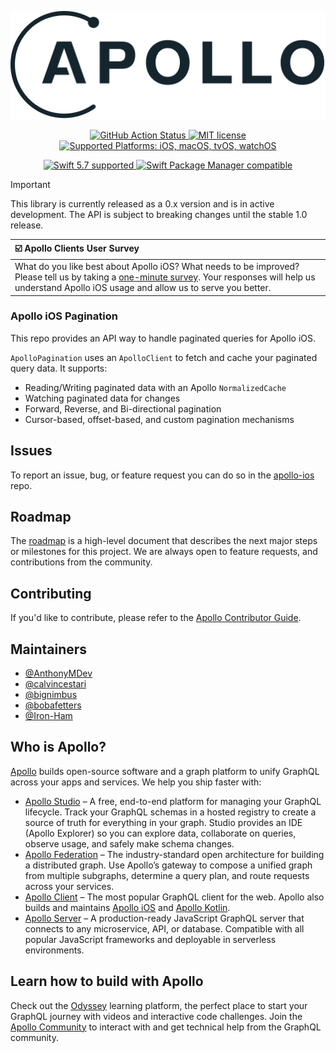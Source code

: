 <p align="center">
  <img src="https://raw.githubusercontent.com/apollographql/apollo-client-devtools/main/assets/apollo-wordmark.svg" alt="Apollo GraphQL"/>
</p>

<p align="center">
  <a href="https://github.com/apollographql/apollo-ios-dev/actions/workflows/ci-tests.yml">
    <img src="https://github.com/apollographql/apollo-ios-dev/actions/workflows/ci-tests.yml/badge.svg?branch=main" alt="GitHub Action Status">
  </a>
  <a href="https://raw.githubusercontent.com/apollographql/apollo-ios-pagination/main/LICENSE">
    <img src="https://img.shields.io/badge/license-MIT-lightgrey.svg?maxAge=2592000" alt="MIT license">
  </a>
    <a href="Platforms">
    <img src="https://img.shields.io/badge/platforms-iOS%20%7C%20macOS%20%7C%20tvOS%20%7C%20watchOS-333333.svg" alt="Supported Platforms: iOS, macOS, tvOS, watchOS" />
  </a>
</p>

<p align="center">
  <a href="https://github.com/apple/swift">
    <img src="https://img.shields.io/badge/Swift-5.7-orange.svg" alt="Swift 5.7 supported">
  </a>
  <a href="https://swift.org/package-manager/">
    <img src="https://img.shields.io/badge/Swift_Package_Manager-compatible-orange?style=flat-square" alt="Swift Package Manager compatible">
  </a>
</p>

> [!IMPORTANT]
> This library is currently released as a 0.x version and is in active development. The API is subject to breaking changes until the stable 1.0 release.

| ☑️  Apollo Clients User Survey |
| :----- |
| What do you like best about Apollo iOS? What needs to be improved? Please tell us by taking a [one-minute survey](https://docs.google.com/forms/d/e/1FAIpQLSczNDXfJne3ZUOXjk9Ursm9JYvhTh1_nFTDfdq3XBAFWCzplQ/viewform?usp=pp_url&entry.1170701325=Apollo+iOS&entry.204965213=Readme). Your responses will help us understand Apollo iOS usage and allow us to serve you better. |

### Apollo iOS Pagination

This repo provides an API way to handle paginated queries for Apollo iOS.

`ApolloPagination` uses an `ApolloClient` to fetch and cache your paginated query data. It supports:

- Reading/Writing paginated data with an Apollo `NormalizedCache`
- Watching paginated data for changes
- Forward, Reverse, and Bi-directional pagination
- Cursor-based, offset-based, and custom pagination mechanisms  

## Issues

To report an issue, bug, or feature request you can do so in the [apollo-ios](https://github.com/apollographql/apollo-ios/issues) repo.

## Roadmap

The [roadmap](https://github.com/apollographql/apollo-ios/blob/main/ROADMAP.md) is a high-level document that describes the next major steps or milestones for this project. We are always open to feature requests, and contributions from the community.

## Contributing

If you'd like to contribute, please refer to the [Apollo Contributor Guide](https://github.com/apollographql/apollo-ios-dev/blob/main/CONTRIBUTING.md).

## Maintainers

- [@AnthonyMDev](https://github.com/AnthonyMDev)
- [@calvincestari](https://github.com/calvincestari)
- [@bignimbus](https://github.com/bignimbus)
- [@bobafetters](https://github.com/bobafetters)
- [@Iron-Ham](https://github.com/Iron-Ham)

## Who is Apollo?

[Apollo](https://apollographql.com/) builds open-source software and a graph platform to unify GraphQL across your apps and services. We help you ship faster with:

- [Apollo Studio](https://www.apollographql.com/studio/develop/) – A free, end-to-end platform for managing your GraphQL lifecycle. Track your GraphQL schemas in a hosted registry to create a source of truth for everything in your graph. Studio provides an IDE (Apollo Explorer) so you can explore data, collaborate on queries, observe usage, and safely make schema changes.
- [Apollo Federation](https://www.apollographql.com/apollo-federation) – The industry-standard open architecture for building a distributed graph. Use Apollo’s gateway to compose a unified graph from multiple subgraphs, determine a query plan, and route requests across your services.
- [Apollo Client](https://www.apollographql.com/apollo-client/) – The most popular GraphQL client for the web. Apollo also builds and maintains [Apollo iOS](https://github.com/apollographql/apollo-ios) and [Apollo Kotlin](https://github.com/apollographql/apollo-kotlin).
- [Apollo Server](https://www.apollographql.com/docs/apollo-server/) – A production-ready JavaScript GraphQL server that connects to any microservice, API, or database. Compatible with all popular JavaScript frameworks and deployable in serverless environments.

## Learn how to build with Apollo

Check out the [Odyssey](https://odyssey.apollographql.com/) learning platform, the perfect place to start your GraphQL journey with videos and interactive code challenges. Join the [Apollo Community](https://community.apollographql.com/) to interact with and get technical help from the GraphQL community.
